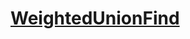 # [WeightedUnionFind](https://github.com/titanium-22/Library_py/blob/main/DataStructures/UnionFind/WeightedUnionFind.py)

